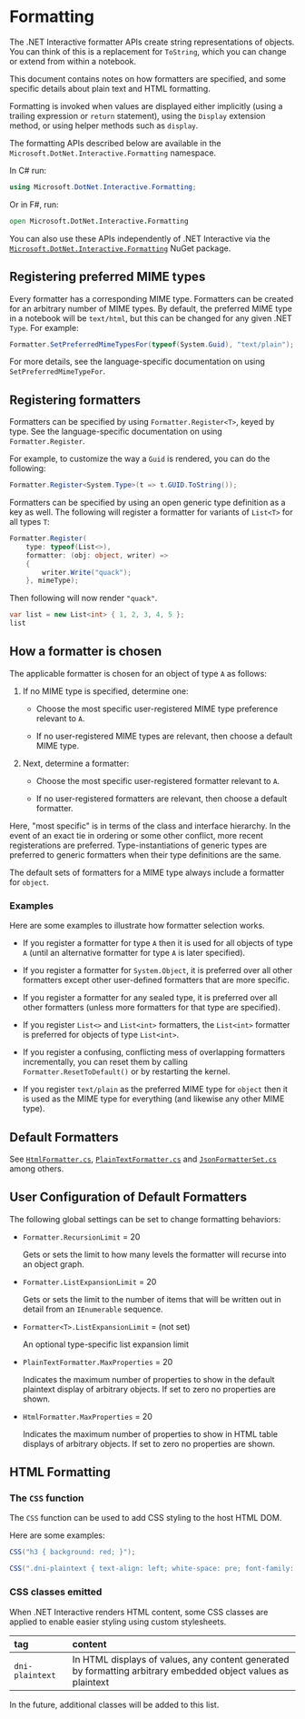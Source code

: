 # Formatting

The .NET Interactive formatter APIs create string representations of objects. You can think of this is a replacement for `ToString`, which you can change or extend from within a notebook.

This document contains notes on how formatters are specified, and some specific details about plain text and HTML formatting.

Formatting is invoked when values are displayed either implicitly (using a trailing expression or `return` statement), using the `Display` extension method, or using helper methods such as `display`.

The formatting APIs described below are available in the `Microsoft.DotNet.Interactive.Formatting` namespace.

In C# run:
```csharp
using Microsoft.DotNet.Interactive.Formatting;
```

Or in F#, run:
```fsharp
open Microsoft.DotNet.Interactive.Formatting
```

You can also use these APIs independently of .NET Interactive via the [`Microsoft.DotNet.Interactive.Formatting`](https://www.nuget.org/packages/Microsoft.DotNet.Interactive.Formatting) NuGet package.

##  Registering preferred MIME types

Every formatter has a corresponding MIME type. Formatters can be created for an arbitrary number of MIME types. By default, the preferred MIME type in a notebook will be `text/html`, but this can be changed for any given .NET `Type`. For example:

```csharp
Formatter.SetPreferredMimeTypesFor(typeof(System.Guid), "text/plain");
```

For more details, see the language-specific documentation on using `SetPreferredMimeTypeFor`.

##  Registering formatters

Formatters can be specified by using `Formatter.Register<T>`, keyed by type. See the language-specific documentation on using `Formatter.Register`.

For example, to customize the way a `Guid` is rendered, you can do the following:

```csharp
Formatter.Register<System.Type>(t => t.GUID.ToString());
```

Formatters can be specified by using an open generic type definition as a key as well. The following will register a formatter for variants of `List<T>` for all types `T`:

```csharp
Formatter.Register(
    type: typeof(List<>),
    formatter: (obj: object, writer) =>
    {
        writer.Write("quack");
    }, mimeType);
```

Then following will now render `"quack"`.

```csharp
var list = new List<int> { 1, 2, 3, 4, 5 };
list
```

##  How a formatter is chosen

The applicable formatter is chosen for an object of type `A` as follows:

1. If no MIME type is specified, determine one:

   - Choose the most specific user-registered MIME type preference relevant to `A`.

   - If no user-registered MIME types are relevant, then choose a default MIME type.

2. Next, determine a formatter:

   - Choose the most specific user-registered formatter relevant to `A`.

   - If no user-registered formatters are relevant, then choose a default formatter.

Here, "most specific" is in terms of the class and interface hierarchy. In the event of an exact tie in
ordering or some other conflict, more recent registerations are preferred. Type-instantiations of generic types are preferred to generic formatters when their type definitions are the same.

The default sets of formatters for a MIME type always include a formatter for `object`.

### Examples

Here are some examples to illustrate how formatter selection works.

* If you register a formatter for type `A` then it is used for all objects of type `A` (until an alternative formatter for type `A` is later specified).

* If you register a formatter for `System.Object`, it is preferred over all other formatters except other user-defined formatters that are more specific.

* If you register a formatter for any sealed type, it is preferred over all other formatters (unless more formatters for that type are specified).

* If you register `List<>` and `List<int>` formatters, the `List<int>` formatter is preferred for objects of type `List<int>`.

* If you register a confusing, conflicting mess of overlapping formatters incrementally, you can reset them by calling `Formatter.ResetToDefault()` or by restarting the kernel.

* If you register `text/plain` as the preferred MIME type for `object` then it is used as the MIME type for everything (and likewise any other MIME type).


## Default Formatters

See [`HtmlFormatter.cs`](https://github.com/dotnet/interactive/blob/main/src/Microsoft.DotNet.Interactive.Formatting/HtmlFormatter.cs), [`PlainTextFormatter.cs`](https://github.com/dotnet/interactive/blob/main/src/Microsoft.DotNet.Interactive.Formatting/PlainTextFormatter.cs) and [`JsonFormatterSet.cs`](https://github.com/dotnet/interactive/blob/main/src/Microsoft.DotNet.Interactive.Formatting/JsonFormatter.cs) among others.

## User Configuration of Default Formatters

The following global settings can be set to change formatting behaviors:

* `Formatter.RecursionLimit` = 20

  Gets or sets the limit to how many levels the formatter will recurse into an object graph.

* `Formatter.ListExpansionLimit` = 20

  Gets or sets the limit to the number of items that will be written out in detail from an `IEnumerable` sequence.

* `Formatter<T>.ListExpansionLimit` = (not set)

  An optional type-specific list expansion limit

* `PlainTextFormatter.MaxProperties` = 20

  Indicates the maximum number of properties to show in the default plaintext display of arbitrary objects. If set to zero no properties are shown.

* `HtmlFormatter.MaxProperties` = 20

  Indicates the maximum number of properties to show in HTML table displays of arbitrary objects. If set to zero no properties are shown.

## HTML Formatting

### The `CSS` function

The `CSS` function can be used to add CSS styling to the host HTML DOM.

Here are some examples:

```csharp
CSS("h3 { background: red; }");

CSS(".dni-plaintext { text-align: left; white-space: pre; font-family: monospace; }");
```

### CSS classes emitted

When .NET Interactive renders HTML content, some CSS classes are applied to enable easier styling using custom stylesheets.

| tag | content|
|:------|:-----------|
| `dni-plaintext` |  In HTML displays of values, any content generated by formatting arbitrary embedded object values as plaintext |

In the future, additional classes will be added to this list.





